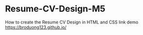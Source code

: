 # Resume-CV-Design-M5
How to create the Resume CV Design in HTML and CSS
link demo https://broduong123.github.io/

